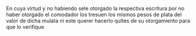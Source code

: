 En cuya virtud y no habiendo sele otorgado la respectiva escritura por no haber otorgado el comodador los tresuen los mismos pesos de plata del valor de dicha mulata ni este querer hacerlo quites de su otorgamiento para que lo verifique